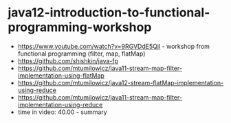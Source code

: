 # java12-introduction-to-functional-programming-workshop

* https://www.youtube.com/watch?v=9RGVDdE5QjI - workshop from functional programming (filter, map, flatMap)
* https://github.com/shishkin/java-fp
* https://github.com/mtumilowicz/java11-stream-map-filter-implementation-using-flatMap
* https://github.com/mtumilowicz/java12-stream-flatMap-implementation-using-reduce
* https://github.com/mtumilowicz/java11-stream-map-filter-implementation-using-reduce
* time in video: 40.00 - summary